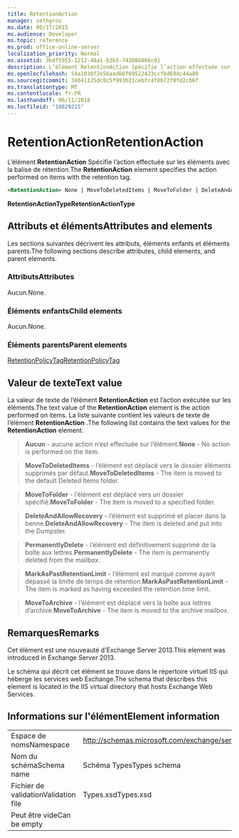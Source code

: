 ```yaml
---
title: RetentionAction
manager: sethgros
ms.date: 09/17/2015
ms.audience: Developer
ms.topic: reference
ms.prod: office-online-server
localization_priority: Normal
ms.assetid: 3bdf5955-1212-48a1-b3b5-743086866c91
description: L’élément RetentionAction Spécifie l’action effectuée sur les éléments avec la balise de rétention.
ms.openlocfilehash: 54a1038f2e56aad66f89522423ccfbd69dc44a80
ms.sourcegitcommit: 34041125dc8c5f993b21cebfc4f8b72f0fd2cb6f
ms.translationtype: MT
ms.contentlocale: fr-FR
ms.lasthandoff: 06/11/2018
ms.locfileid: "19829215"
---
```

# <a name="retentionaction"></a><span data-ttu-id="a0035-103">RetentionAction</span><span class="sxs-lookup"><span data-stu-id="a0035-103">RetentionAction</span></span>

<span data-ttu-id="a0035-104">L’élément **RetentionAction** Spécifie l’action effectuée sur les éléments avec la balise de rétention.</span><span class="sxs-lookup"><span data-stu-id="a0035-104">The **RetentionAction** element specifies the action performed on items with the retention tag.</span></span> 
  
```XML
<RetentionAction> None | MoveToDeletedItems | MoveToFolder | DeleteAndAllowRecovery | PermanentlyDelete | MarkAsPastRetentionLimit | MoveToArchive <RetentionAction>
```

 <span data-ttu-id="a0035-105">**RetentionActionType**</span><span class="sxs-lookup"><span data-stu-id="a0035-105">**RetentionActionType**</span></span>
## <a name="attributes-and-elements"></a><span data-ttu-id="a0035-106">Attributs et éléments</span><span class="sxs-lookup"><span data-stu-id="a0035-106">Attributes and elements</span></span>

<span data-ttu-id="a0035-107">Les sections suivantes décrivent les attributs, éléments enfants et éléments parents.</span><span class="sxs-lookup"><span data-stu-id="a0035-107">The following sections describe attributes, child elements, and parent elements.</span></span>
  
### <a name="attributes"></a><span data-ttu-id="a0035-108">Attributs</span><span class="sxs-lookup"><span data-stu-id="a0035-108">Attributes</span></span>

<span data-ttu-id="a0035-109">Aucun.</span><span class="sxs-lookup"><span data-stu-id="a0035-109">None.</span></span>
  
### <a name="child-elements"></a><span data-ttu-id="a0035-110">Éléments enfants</span><span class="sxs-lookup"><span data-stu-id="a0035-110">Child elements</span></span>

<span data-ttu-id="a0035-111">Aucun.</span><span class="sxs-lookup"><span data-stu-id="a0035-111">None.</span></span>
  
### <a name="parent-elements"></a><span data-ttu-id="a0035-112">Éléments parents</span><span class="sxs-lookup"><span data-stu-id="a0035-112">Parent elements</span></span>

[<span data-ttu-id="a0035-113">RetentionPolicyTag</span><span class="sxs-lookup"><span data-stu-id="a0035-113">RetentionPolicyTag</span></span>](retentionpolicytag.md)
  
## <a name="text-value"></a><span data-ttu-id="a0035-114">Valeur de texte</span><span class="sxs-lookup"><span data-stu-id="a0035-114">Text value</span></span>

<span data-ttu-id="a0035-115">La valeur de texte de l’élément **RetentionAction** est l’action exécutée sur les éléments.</span><span class="sxs-lookup"><span data-stu-id="a0035-115">The text value of the **RetentionAction** element is the action performed on items.</span></span> <span data-ttu-id="a0035-116">La liste suivante contient les valeurs de texte de l’élément **RetentionAction** .</span><span class="sxs-lookup"><span data-stu-id="a0035-116">The following list contains the text values for the **RetentionAction** element.</span></span> 
  
> <span data-ttu-id="a0035-117">**Aucun** - aucune action n’est effectuée sur l’élément.</span><span class="sxs-lookup"><span data-stu-id="a0035-117">**None** - No action is performed on the item.</span></span> 
    
> <span data-ttu-id="a0035-118">**MoveToDeletedItems** - l’élément est déplacé vers le dossier éléments supprimés par défaut.</span><span class="sxs-lookup"><span data-stu-id="a0035-118">**MoveToDeletedItems** - The item is moved to the default Deleted Items folder.</span></span> 
    
> <span data-ttu-id="a0035-119">**MoveToFolder** - l’élément est déplacé vers un dossier spécifié.</span><span class="sxs-lookup"><span data-stu-id="a0035-119">**MoveToFolder** - The item is moved to a specified folder.</span></span> 
    
> <span data-ttu-id="a0035-120">**DeleteAndAllowRecovery** - l’élément est supprimé et placer dans la benne.</span><span class="sxs-lookup"><span data-stu-id="a0035-120">**DeleteAndAllowRecovery** - The item is deleted and put into the Dumpster.</span></span> 
    
> <span data-ttu-id="a0035-121">**PermanentlyDelete** - l’élément est définitivement supprimé de la boîte aux lettres.</span><span class="sxs-lookup"><span data-stu-id="a0035-121">**PermanentlyDelete** - The item is permanently deleted from the mailbox.</span></span> 
    
> <span data-ttu-id="a0035-122">**MarkAsPastRetentionLimit** - l’élément est marqué comme ayant dépassé la limite de temps de rétention.</span><span class="sxs-lookup"><span data-stu-id="a0035-122">**MarkAsPastRetentionLimit** - The item is marked as having exceeded the retention time limit.</span></span> 
    
> <span data-ttu-id="a0035-123">**MoveToArchive** - l’élément est déplacé vers la boîte aux lettres d’archive.</span><span class="sxs-lookup"><span data-stu-id="a0035-123">**MoveToArchive** - The item is moved to the archive mailbox.</span></span> 
    
## <a name="remarks"></a><span data-ttu-id="a0035-124">Remarques</span><span class="sxs-lookup"><span data-stu-id="a0035-124">Remarks</span></span>

<span data-ttu-id="a0035-125">Cet élément est une nouveauté d'Exchange Server 2013.</span><span class="sxs-lookup"><span data-stu-id="a0035-125">This element was introduced in Exchange Server 2013.</span></span>
  
<span data-ttu-id="a0035-126">Le schéma qui décrit cet élément se trouve dans le répertoire virtuel IIS qui héberge les services web Exchange.</span><span class="sxs-lookup"><span data-stu-id="a0035-126">The schema that describes this element is located in the IIS virtual directory that hosts Exchange Web Services.</span></span>
  
## <a name="element-information"></a><span data-ttu-id="a0035-127">Informations sur l'élément</span><span class="sxs-lookup"><span data-stu-id="a0035-127">Element information</span></span>

|||
|:-----|:-----|
|<span data-ttu-id="a0035-128">Espace de noms</span><span class="sxs-lookup"><span data-stu-id="a0035-128">Namespace</span></span>  <br/> |http://schemas.microsoft.com/exchange/services/2006/types  <br/> |
|<span data-ttu-id="a0035-129">Nom du schéma</span><span class="sxs-lookup"><span data-stu-id="a0035-129">Schema name</span></span>  <br/> |<span data-ttu-id="a0035-130">Schéma Types</span><span class="sxs-lookup"><span data-stu-id="a0035-130">Types schema</span></span>  <br/> |
|<span data-ttu-id="a0035-131">Fichier de validation</span><span class="sxs-lookup"><span data-stu-id="a0035-131">Validation file</span></span>  <br/> |<span data-ttu-id="a0035-132">Types.xsd</span><span class="sxs-lookup"><span data-stu-id="a0035-132">Types.xsd</span></span>  <br/> |
|<span data-ttu-id="a0035-133">Peut être vide</span><span class="sxs-lookup"><span data-stu-id="a0035-133">Can be empty</span></span>  <br/> ||
   

